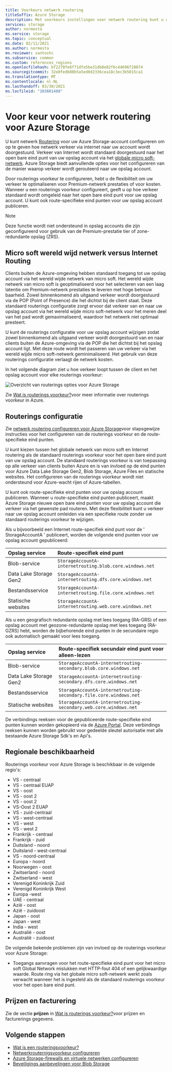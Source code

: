 ```yaml
---
title: Voorkeurs netwerk routering
titleSuffix: Azure Storage
description: Met voorkeurs instellingen voor netwerk routering kunt u opgeven hoe netwerk verkeer via internet wordt doorgestuurd naar uw account van clients.
services: storage
author: normesta
ms.service: storage
ms.topic: conceptual
ms.date: 02/11/2021
ms.author: normesta
ms.reviewer: santoshc
ms.subservice: common
ms.custom: references_regions
ms.openlocfilehash: bf2270fe6f71dfe5be31db8e82f6c44696f28074
ms.sourcegitcommit: 32e0fedb80b5a5ed0d2336cea18c3ec3b5015ca1
ms.translationtype: MT
ms.contentlocale: nl-NL
ms.lasthandoff: 03/30/2021
ms.locfileid: "103601488"
---
```

# <a name="network-routing-preference-for-azure-storage"></a>Voor keur voor netwerk routering voor Azure Storage

U kunt netwerk [Routering](../../virtual-network/routing-preference-overview.md) voor uw Azure Storage-account configureren om op te geven hoe netwerk verkeer via internet naar uw account wordt doorgestuurd. Verkeer van Internet wordt standaard doorgestuurd naar het open bare eind punt van uw opslag account via het [globale micro soft-netwerk](../../networking/microsoft-global-network.md). Azure Storage biedt aanvullende opties voor het configureren van de manier waarop verkeer wordt gerouteerd naar uw opslag account.

Door routerings voorkeur te configureren, hebt u de flexibiliteit om uw verkeer te optimaliseren voor Premium-netwerk prestaties of voor kosten. Wanneer u een routerings voorkeur configureert, geeft u op hoe verkeer standaard wordt omgeleid naar het open bare eind punt voor uw opslag account. U kunt ook route-specifieke eind punten voor uw opslag account publiceren.

> [!NOTE]
> Deze functie wordt niet ondersteund in opslag accounts die zijn geconfigureerd voor gebruik van de Premium-prestatie tier of zone-redundante opslag (ZRS).

## <a name="microsoft-global-network-versus-internet-routing"></a>Micro soft wereld wijd netwerk versus Internet Routing

Clients buiten de Azure-omgeving hebben standaard toegang tot uw opslag account via het wereld wijde netwerk van micro soft. Het wereld wijde netwerk van micro soft is geoptimaliseerd voor het selecteren van een laag latentie om Premium-netwerk prestaties te leveren met hoge betrouw baarheid. Zowel binnenkomend als uitgaand verkeer wordt doorgestuurd via de POP (Point of Presence) die het dichtst bij de client staat. Deze standaard routerings configuratie zorgt ervoor dat verkeer van en naar uw opslag account via het wereld wijde micro soft-netwerk voor het meren deel van het pad wordt gemaximaliseerd, waardoor het netwerk niet optimaal presteert.

U kunt de routerings configuratie voor uw opslag account wijzigen zodat zowel binnenkomend als uitgaand verkeer wordt doorgestuurd van en naar clients buiten de Azure-omgeving via de POP die het dichtst bij het opslag account ligt. Met deze route wordt het passeren van uw verkeer via het wereld wijde micro soft-netwerk geminimaliseerd. Het gebruik van deze routerings configuratie verlaagt de netwerk kosten.

In het volgende diagram ziet u hoe verkeer loopt tussen de client en het opslag account voor elke routerings voorkeur:

![Overzicht van routerings opties voor Azure Storage](media/network-routing-preference/routing-options-diagram.png)

Zie [Wat is routerings voorkeur?](../../virtual-network/routing-preference-overview.md)voor meer informatie over routerings voorkeur in Azure.

## <a name="routing-configuration"></a>Routerings configuratie

Zie [netwerk routering configureren voor Azure Storage](configure-network-routing-preference.md)voor stapsgewijze instructies voor het configureren van de routerings voorkeur en de route-specifieke eind punten.

U kunt kiezen tussen het globale netwerk van micro soft en Internet routering als de standaard routerings voorkeur voor het open bare eind punt van uw opslag account. De standaard routerings voorkeur is van toepassing op alle verkeer van clients buiten Azure en is van invloed op de eind punten voor Azure Data Lake Storage Gen2, Blob Storage, Azure Files en statische websites. Het configureren van de routerings voorkeur wordt niet ondersteund voor Azure-wacht rijen of Azure-tabellen.

U kunt ook route-specifieke eind punten voor uw opslag account publiceren. Wanneer u route-specifieke eind punten publiceert, maakt Azure Storage nieuwe open bare eind punten voor uw opslag account die verkeer via het gewenste pad routeren. Met deze flexibiliteit kunt u verkeer naar uw opslag account omleiden via een specifieke route zonder uw standaard routerings voorkeur te wijzigen.

Als u bijvoorbeeld een Internet route-specifiek eind punt voor de ' StorageAccountA ' publiceert, worden de volgende eind punten voor uw opslag account gepubliceerd:

| Opslag service        | Route-specifiek eind punt                                  |
| :--------------------- | :------------------------------------------------------- |
| Blob-service           | `StorageAccountA-internetrouting.blob.core.windows.net`  |
| Data Lake Storage Gen2 | `StorageAccountA-internetrouting.dfs.core.windows.net`   |
| Bestandsservice           | `StorageAccountA-internetrouting.file.core.windows.net`  |
| Statische websites        | `StorageAccountA-internetrouting.web.core.windows.net`   |

Als u een geografisch redundante opslag met lees toegang (RA-GRS) of een opslag account met geozone-redundante opslag met lees toegang (RA-GZRS) hebt, worden de bijbehorende eind punten in de secundaire regio ook automatisch gemaakt voor lees toegang.

| Opslag service        | Route-specifiek secundair eind punt voor alleen-lezen                        |
| :--------------------- | :----------------------------------------------------------------- |
| Blob-service           | `StorageAccountA-internetrouting-secondary.blob.core.windows.net`  |
| Data Lake Storage Gen2 | `StorageAccountA-internetrouting-secondary.dfs.core.windows.net`   |
| Bestandsservice           | `StorageAccountA-internetrouting-secondary.file.core.windows.net`  |
| Statische websites        | `StorageAccountA-internetrouting-secondary.web.core.windows.net`   |

De verbindings reeksen voor de gepubliceerde route-specifieke eind punten kunnen worden gekopieerd via de [Azure Portal](https://portal.azure.com). Deze verbindings reeksen kunnen worden gebruikt voor gedeelde sleutel autorisatie met alle bestaande Azure Storage Sdk's en Api's.

## <a name="regional-availability"></a>Regionale beschikbaarheid

Routerings voorkeur voor Azure Storage is beschikbaar in de volgende regio's:

- VS - centraal 
- VS - centraal EUAP
- VS - oost 
- VS - oost 2
- VS - oost 2 
- VS-Oost 2 EUAP
- VS - zuid-centraal
- VS - west-centraal
- VS - west 
- VS - west 2 
- Frankrijk - centraal 
- Frankrijk - zuid 
- Duitsland - noord 
- Duitsland - west-centraal 
- VS - noord-centraal
- Europa - noord 
- Noorwegen - oost 
- Zwitserland - noord
- Zwitserland - west
- Verenigd Koninkrijk Zuid 
- Verenigd Koninkrijk West 
- Europa -west 
- UAE - centraal
- Azië - oost 
- Azië - zuidoost 
- Japan - oost 
- Japan - west 
- India - west
- Australië - oost 
- Australië - zuidoost 

De volgende bekende problemen zijn van invloed op de routerings voorkeur voor Azure Storage:

- Toegangs aanvragen voor het route-specifieke eind punt voor het micro soft Global Network mislukken met HTTP-fout 404 of een gelijkwaardige waarde. Route ring via het globale micro soft-netwerk werkt zoals verwacht wanneer het is ingesteld als de standaard routerings voorkeur voor het open bare eind punt.

## <a name="pricing-and-billing"></a>Prijzen en facturering

Zie de sectie **prijzen** in [Wat is routerings voorkeur?](../../virtual-network/routing-preference-overview.md#pricing)voor prijzen en facturerings gegevens.

## <a name="next-steps"></a>Volgende stappen

- [Wat is een routeringsvoorkeur?](../../virtual-network/routing-preference-overview.md)
- [Netwerkrouternigsvoorkeur configureren](configure-network-routing-preference.md)
- [Azure Storage-firewalls en virtuele netwerken configureren](storage-network-security.md)
- [Beveiligings aanbevelingen voor Blob Storage](../blobs/security-recommendations.md)
